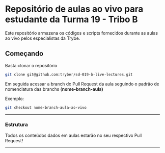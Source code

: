 # Repositório de aulas ao vivo para estudante da Turma 19 - Tribo B

Este repositório armazena os códigos e scripts fornecidos durante as aulas ao vivo pelos especialistas da Trybe.

## Começando

Basta clonar o repositório

```sh
git clone git@github.com:tryber/sd-019-b-live-lectures.git
```

Em seguida acessar a branch do Pull Request da aula seguindo o padrão de nomenclatura das branchs **(nome-branch-aula)**

Exemplo:
```sh
git checkout nome-branch-aula-ao-vivo
```

---
### Estrutura

Todos os conteúdos dados em aulas estarão no seu respectivo Pull Request!

---